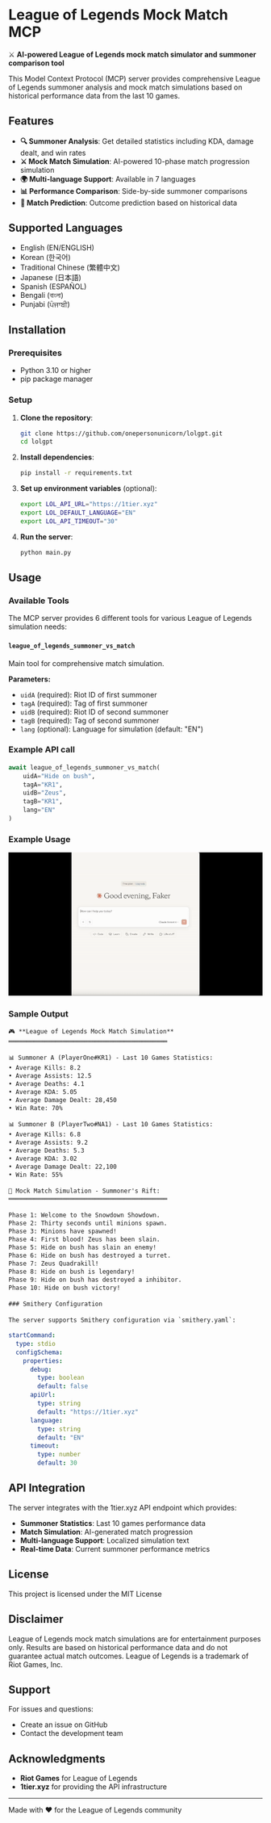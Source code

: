 # League of Legends Mock Match MCP

⚔️ **AI-powered League of Legends mock match simulator and summoner comparison tool**

This Model Context Protocol (MCP) server provides comprehensive League of Legends summoner analysis and mock match simulations based on historical performance data from the last 10 games.

## Features

- **🔍 Summoner Analysis**: Get detailed statistics including KDA, damage dealt, and win rates
- **⚔️ Mock Match Simulation**: AI-powered 10-phase match progression simulation
- **🌍 Multi-language Support**: Available in 7 languages
- **📊 Performance Comparison**: Side-by-side summoner comparisons
- **🎯 Match Prediction**: Outcome prediction based on historical data

## Supported Languages

- English (EN/ENGLISH)
- Korean (한국어)
- Traditional Chinese (繁體中文)
- Japanese (日本語)
- Spanish (ESPAÑOL)
- Bengali (বাংলা)
- Punjabi (ਪੰਜਾਬੀ)

## Installation

### Prerequisites

- Python 3.10 or higher
- pip package manager

### Setup

1. **Clone the repository**:
   ```bash
   git clone https://github.com/onepersonunicorn/lolgpt.git
   cd lolgpt
   ```

2. **Install dependencies**:
   ```bash
   pip install -r requirements.txt
   ```

3. **Set up environment variables** (optional):
   ```bash
   export LOL_API_URL="https://1tier.xyz"
   export LOL_DEFAULT_LANGUAGE="EN"
   export LOL_API_TIMEOUT="30"
   ```

4. **Run the server**:
   ```bash
   python main.py
   ```

## Usage

### Available Tools

The MCP server provides 6 different tools for various League of Legends simulation needs:

#### `league_of_legends_summoner_vs_match`
Main tool for comprehensive match simulation.

**Parameters:**
- `uidA` (required): Riot ID of first summoner
- `tagA` (required): Tag of first summoner  
- `uidB` (required): Riot ID of second summoner
- `tagB` (required): Tag of second summoner
- `lang` (optional): Language for simulation (default: "EN")

### Example API call
```python
await league_of_legends_summoner_vs_match(
    uidA="Hide on bush",
    tagA="KR1", 
    uidB="Zeus",
    tagB="KR1",
    lang="EN"
)
```

### Example Usage

![conversations](img/lolGPT_MCP.gif)

### Sample Output

```
🎮 **League of Legends Mock Match Simulation**
════════════════════════════════════════════

📊 Summoner A (PlayerOne#KR1) - Last 10 Games Statistics:
• Average Kills: 8.2
• Average Assists: 12.5
• Average Deaths: 4.1
• Average KDA: 5.05
• Average Damage Dealt: 28,450
• Win Rate: 70%

📊 Summoner B (PlayerTwo#NA1) - Last 10 Games Statistics:
• Average Kills: 6.8
• Average Assists: 9.2
• Average Deaths: 5.3
• Average KDA: 3.02
• Average Damage Dealt: 22,100
• Win Rate: 55%

🎯 Mock Match Simulation - Summoner's Rift:
════════════════════════════════════════════

Phase 1: Welcome to the Snowdown Showdown.
Phase 2: Thirty seconds until minions spawn.
Phase 3: Minions have spawned!
Phase 4: First blood! Zeus has been slain.
Phase 5: Hide on bush has slain an enemy!
Phase 6: Hide on bush has destroyed a turret.
Phase 7: Zeus Quadrakill!
Phase 8: Hide on bush is legendary!
Phase 9: Hide on bush has destroyed a inhibitor.
Phase 10: Hide on bush victory!

### Smithery Configuration

The server supports Smithery configuration via `smithery.yaml`:

```

```yaml
startCommand:
  type: stdio
  configSchema:
    properties:
      debug:
        type: boolean
        default: false
      apiUrl:
        type: string
        default: "https://1tier.xyz"
      language:
        type: string
        default: "EN"
      timeout:
        type: number
        default: 30
```

## API Integration

The server integrates with the 1tier.xyz API endpoint which provides:

- **Summoner Statistics**: Last 10 games performance data
- **Match Simulation**: AI-generated match progression
- **Multi-language Support**: Localized simulation text
- **Real-time Data**: Current summoner performance metrics

## License

This project is licensed under the MIT License

## Disclaimer

League of Legends mock match simulations are for entertainment purposes only. Results are based on historical performance data and do not guarantee actual match outcomes. League of Legends is a trademark of Riot Games, Inc.

## Support

For issues and questions:
- Create an issue on GitHub
- Contact the development team

## Acknowledgments

- **Riot Games** for League of Legends
- **1tier.xyz** for providing the API infrastructure

---

Made with ❤️ for the League of Legends community
